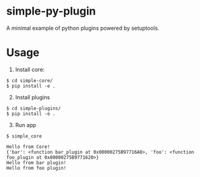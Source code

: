 # simple-py-plugin

A minimal example of python plugins powered by setuptools.

# Usage

1. Install core:

```
$ cd simple-core/
$ pip install -e .
```

2. Install plugins

```
$ cd simple-plugins/
$ pip install -e .
```

3. Run app

```
$ simple_core

Hello from Core!
{'bar': <function bar_plugin at 0x00000275B97716A8>, 'foo': <function foo_plugin at 0x00000275B9771620>}
Hello from bar plugin!
Hello from foo plugin!
```
